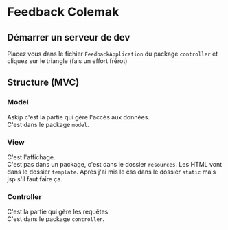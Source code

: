 # Feedback Colemak

## Démarrer un serveur de dev

Placez vous dans le fichier `FeedbackApplication` du package `controller` et cliquez sur le triangle (fais un effort frérot)

## Structure (MVC)

### Model

Askip c'est la partie qui gère l'accès aux données.  
C'est dans le package `model`.

### View

C'est l'affichage.  
C'est pas dans un package, c'est dans le dossier `resources`. Les HTML vont dans le dossier `template`. Après j'ai mis le css dans le dossier `static` mais jsp s'il faut faire ça.

### Controller

C'est la partie qui gère les requêtes.  
C'est dans le package `controller`.
